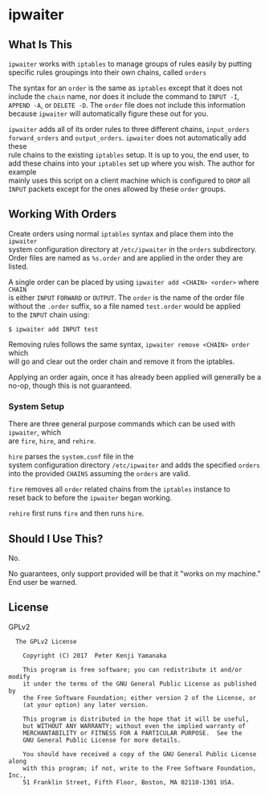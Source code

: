 # ipwaiter

## What Is This

`ipwaiter` works with `iptables` to manage groups of rules easily by putting  
specific rules groupings into their own chains, called `orders`

The syntax for an `order` is the same as `iptables` except that it does not  
include the `chain` name, nor does it include the command to `INPUT -I`,  
`APPEND -A`, or `DELETE -D`. The `order` file does not include this information  
because `ipwaiter` will automatically figure these out for you.

`ipwaiter` adds all of its order rules to three different chains, `input_orders`  
`forward_orders` and `output_orders`. `ipwaiter` does not automatically add these  
rule chains to the existing `iptables` setup. It is up to you, the end user, to  
add these chains into your `iptables` set up where you wish. The author for example  
mainly uses this script on a client machine which is configured to `DROP` all  
`INPUT` packets except for the ones allowed by these `order` groups.

## Working With Orders

Create orders using normal `iptables` syntax and place them into the `ipwaiter`  
system configuration directory at `/etc/ipwaiter` in the `orders` subdirectory.  
Order files are named as `%s.order` and are applied in the order they are listed.  

A single order can be placed by using `ipwaiter add <CHAIN> <order>` where `CHAIN`  
is either `INPUT` `FORWARD` or `OUTPUT`. The `order` is the name of the order file  
without the `.order` suffix, so a file named `test.order` would be applied  
to the `INPUT` chain using:
```
$ ipwaiter add INPUT test
```

Removing rules follows the same syntax, `ipwaiter remove <CHAIN> order` which  
will go and clear out the order chain and remove it from the iptables.

Applying an order again, once it has already been applied will generally be a  
no-op, though this is not guaranteed.

### System Setup

There are three general purpose commands which can be used with `ipwaiter`, which  
are `fire`, `hire`, and `rehire`.

`hire` parses the `system.conf` file in the  
system configuration directory `/etc/ipwaiter` and adds the specified `orders`  
into the provided `CHAINS` assuming the `orders` are valid.

`fire` removes all `order` related chains from the `iptables` instance to  
reset back to before the `ipwaiter` began working.

`rehire` first runs `fire` and then runs `hire`.

## Should I Use This?

No.

No guarantees, only support provided will be that it "works on my machine."
End user be warned.

## License

GPLv2

```
  The GPLv2 License

    Copyright (C) 2017  Peter Kenji Yamanaka

    This program is free software; you can redistribute it and/or modify
    it under the terms of the GNU General Public License as published by
    the Free Software Foundation; either version 2 of the License, or
    (at your option) any later version.

    This program is distributed in the hope that it will be useful,
    but WITHOUT ANY WARRANTY; without even the implied warranty of
    MERCHANTABILITY or FITNESS FOR A PARTICULAR PURPOSE.  See the
    GNU General Public License for more details.

    You should have received a copy of the GNU General Public License along
    with this program; if not, write to the Free Software Foundation, Inc.,
    51 Franklin Street, Fifth Floor, Boston, MA 02110-1301 USA.
```
